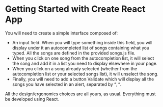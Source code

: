 # Getting Started with Create React App

You will need to create a simple interface composed of:

-	An input field. When you will type something inside this field, you will display under it an autocompleted list of songs containing what you typed. All the songs are defined in the provided songs.js file.
-	When you click on one song from the autocompletion list, it will select the song and add it in a list you need to display elsewhere in your page.
-	When you click on a song already selected (whether from the autocompletion list or your selected songs list), it will unselect the song.
-	Finally, you will need to add a button Validate which will display all the songs you have selected in an alert, separated by “, “.

All the design/ergonomics choices are all yours, as usual. Everything must be developed using React.

